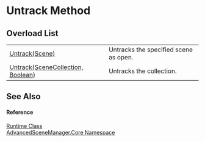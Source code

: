 # Untrack Method


## Overload List
<table>
<tr>
<td><a href="M_AdvancedSceneManager_Core_Runtime_Untrack">Untrack(Scene)</a></td>
<td>Untracks the specified scene as open.</td></tr>
<tr>
<td><a href="M_AdvancedSceneManager_Core_Runtime_Untrack_1">Untrack(SceneCollection, Boolean)</a></td>
<td>Untracks the collection.</td></tr>
</table>

## See Also


#### Reference
<a href="T_AdvancedSceneManager_Core_Runtime">Runtime Class</a>  
<a href="N_AdvancedSceneManager_Core">AdvancedSceneManager.Core Namespace</a>  
